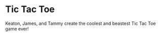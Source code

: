 <h1> Tic Tac Toe</h1> 

Keaton, James, and Tammy create the coolest and beastest Tic Tac Toe game ever!

